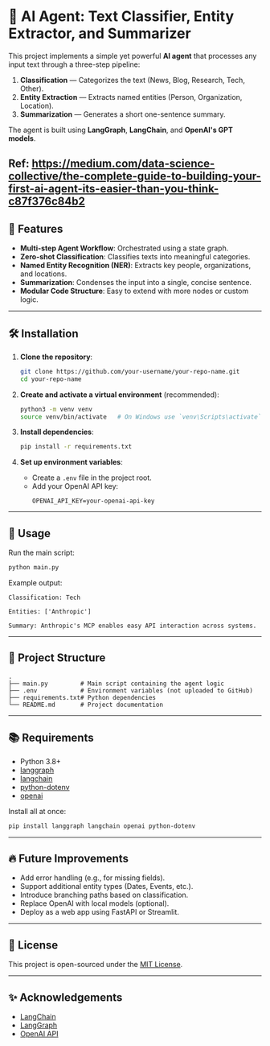 
# 🧠 AI Agent: Text Classifier, Entity Extractor, and Summarizer

This project implements a simple yet powerful **AI agent** that processes any input text through a three-step pipeline:
1. **Classification** — Categorizes the text (News, Blog, Research, Tech, Other).
2. **Entity Extraction** — Extracts named entities (Person, Organization, Location).
3. **Summarization** — Generates a short one-sentence summary.

The agent is built using **LangGraph**, **LangChain**, and **OpenAI's GPT models**.

Ref: https://medium.com/data-science-collective/the-complete-guide-to-building-your-first-ai-agent-its-easier-than-you-think-c87f376c84b2
---

## 🚀 Features

- **Multi-step Agent Workflow**: Orchestrated using a state graph.
- **Zero-shot Classification**: Classifies texts into meaningful categories.
- **Named Entity Recognition (NER)**: Extracts key people, organizations, and locations.
- **Summarization**: Condenses the input into a single, concise sentence.
- **Modular Code Structure**: Easy to extend with more nodes or custom logic.

---

## 🛠️ Installation

1. **Clone the repository**:
   ```bash
   git clone https://github.com/your-username/your-repo-name.git
   cd your-repo-name
   ```

2. **Create and activate a virtual environment** (recommended):
   ```bash
   python3 -m venv venv
   source venv/bin/activate   # On Windows use `venv\Scripts\activate`
   ```

3. **Install dependencies**:
   ```bash
   pip install -r requirements.txt
   ```

4. **Set up environment variables**:
   - Create a `.env` file in the project root.
   - Add your OpenAI API key:
     ```
     OPENAI_API_KEY=your-openai-api-key
     ```

---

## 📄 Usage

Run the main script:
```bash
python main.py
```

Example output:
```
Classification: Tech

Entities: ['Anthropic']

Summary: Anthropic's MCP enables easy API interaction across systems.
```

---

## 🧩 Project Structure

```
.
├── main.py         # Main script containing the agent logic
├── .env            # Environment variables (not uploaded to GitHub)
├── requirements.txt# Python dependencies
└── README.md       # Project documentation
```

---

## 📚 Requirements

- Python 3.8+
- [langgraph](https://pypi.org/project/langgraph/)
- [langchain](https://pypi.org/project/langchain/)
- [python-dotenv](https://pypi.org/project/python-dotenv/)
- [openai](https://pypi.org/project/openai/)

Install all at once:
```bash
pip install langgraph langchain openai python-dotenv
```

---

## 🔥 Future Improvements

- Add error handling (e.g., for missing fields).
- Support additional entity types (Dates, Events, etc.).
- Introduce branching paths based on classification.
- Replace OpenAI with local models (optional).
- Deploy as a web app using FastAPI or Streamlit.

---

## 📜 License

This project is open-sourced under the [MIT License](LICENSE).

---

## ✨ Acknowledgements

- [LangChain](https://langchain.dev/)
- [LangGraph](https://langgraph.dev/)
- [OpenAI API](https://platform.openai.com/)
